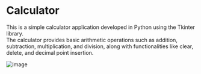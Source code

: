 # Calculator
This is a simple calculator application developed in Python using the Tkinter library.  
The calculator provides basic arithmetic operations such as addition, subtraction, multiplication, and division, along with functionalities like clear, delete, and decimal point insertion.  

![image](https://github.com/RosuGabriel/Calculator/assets/116444103/948e5b05-1646-42ad-bfec-256df9436071)
